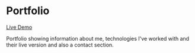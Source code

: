 # Portfolio

<a href="https://ramya-umber.vercel.app/" target="_blank">Live Demo</a>

Portfolio showing information about me, technologies I've worked with and their live version and also a contact section.

